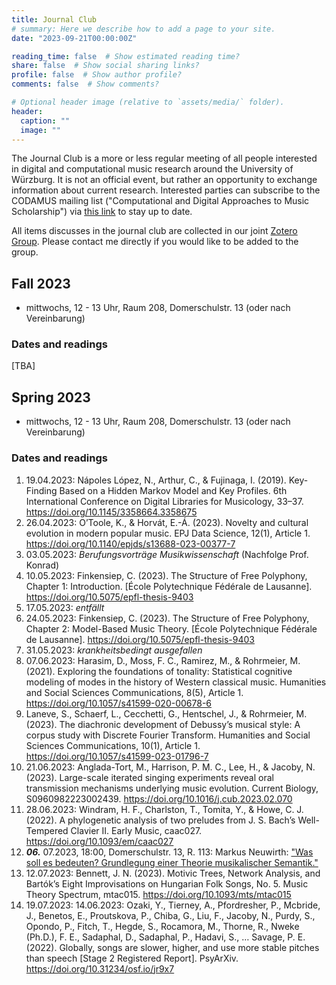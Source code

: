 ```yaml
---
title: Journal Club
# summary: Here we describe how to add a page to your site.
date: "2023-09-21T00:00:00Z"

reading_time: false  # Show estimated reading time?
share: false  # Show social sharing links?
profile: false  # Show author profile?
comments: false  # Show comments?

# Optional header image (relative to `assets/media/` folder).
header:
  caption: ""
  image: ""
---
```


The Journal Club is a more or less regular meeting of all people interested in digital and computational music research around the University of Würzburg. It is not an official event, but rather an opportunity to exchange information about current research. Interested parties can subscribe to the CODAMUS mailing list ("Computational and Digital Approaches to Music Scholarship") via [this link](https://lists.uni-wuerzburg.de/mailman/listinfo/codamus) to stay up to date.

All items discusses in the journal club are collected in our joint [Zotero Group](https://www.zotero.org/groups/5022012/codamus).
Please contact me directly if you would like to be added to the group.

## Fall 2023

* mittwochs, 12 - 13 Uhr, Raum 208, Domerschulstr. 13 (oder nach Vereinbarung)

### Dates and readings

[TBA]

## Spring 2023

* mittwochs, 12 - 13 Uhr, Raum 208, Domerschulstr. 13 (oder nach Vereinbarung)

### Dates and readings

1. 19.04.2023: Nápoles López, N., Arthur, C., & Fujinaga, I. (2019). Key-Finding Based on a Hidden Markov Model and Key Profiles. 6th International Conference on Digital Libraries for Musicology, 33–37. https://doi.org/10.1145/3358664.3358675 
2. 26.04.2023: O’Toole, K., & Horvát, E.-Á. (2023). Novelty and cultural evolution in modern popular music. EPJ Data Science, 12(1), Article 1. https://doi.org/10.1140/epjds/s13688-023-00377-7 
3. 03.05.2023: _Berufungsvorträge Musikwissenschaft_ (Nachfolge Prof. Konrad)
4. 10.05.2023: Finkensiep, C. (2023). The Structure of Free Polyphony, Chapter 1: Introduction. [École Polytechnique Fédérale de Lausanne]. https://doi.org/10.5075/epfl-thesis-9403
5. 17.05.2023: _entfällt_
6. 24.05.2023: Finkensiep, C. (2023). The Structure of Free Polyphony, Chapter 2: Model-Based Music Theory. [École Polytechnique Fédérale de Lausanne]. https://doi.org/10.5075/epfl-thesis-9403
7. 31.05.2023: _krankheitsbedingt ausgefallen_
8. 07.06.2023: Harasim, D., Moss, F. C., Ramirez, M., & Rohrmeier, M. (2021). Exploring the foundations of tonality: Statistical cognitive modeling of modes in the history of Western classical music. Humanities and Social Sciences Communications, 8(5), Article 1. https://doi.org/10.1057/s41599-020-00678-6 
9. Laneve, S., Schaerf, L., Cecchetti, G., Hentschel, J., & Rohrmeier, M. (2023). The diachronic development of Debussy’s musical style: A corpus study with Discrete Fourier Transform. Humanities and Social Sciences Communications, 10(1), Article 1. https://doi.org/10.1057/s41599-023-01796-7
10. 21.06.2023: Anglada-Tort, M., Harrison, P. M. C., Lee, H., & Jacoby, N. (2023). Large-scale iterated singing experiments reveal oral transmission mechanisms underlying music evolution. Current Biology, S0960982223002439. https://doi.org/10.1016/j.cub.2023.02.070 
11. 28.06.2023: Windram, H. F., Charlston, T., Tomita, Y., & Howe, C. J. (2022). A phylogenetic analysis of two preludes from J. S. Bach’s Well-Tempered Clavier II. Early Music, caac027. https://doi.org/10.1093/em/caac027 
12. **_06._** 07.2023, 18:00, Domerschulstr. 13, R. 113: Markus Neuwirth: ["Was soll es bedeuten? Grundlegung einer Theorie musikalischer Semantik."](https://www.musikwissenschaft.uni-wuerzburg.de/fileadmin/04070000/2023/20230530_Ankuendigung_Markus.pdf)
13. 12.07.2023: Bennett, J. N. (2023). Motivic Trees, Network Analysis, and Bartók’s Eight Improvisations on Hungarian Folk Songs, No. 5. Music Theory Spectrum, mtac015. https://doi.org/10.1093/mts/mtac015 
14. 19.07.2023: 14.06.2023: Ozaki, Y., Tierney, A., Pfordresher, P., Mcbride, J., Benetos, E., Proutskova, P., Chiba, G., Liu, F., Jacoby, N., Purdy, S., Opondo, P., Fitch, T., Hegde, S., Rocamora, M., Thorne, R., Nweke (Ph.D.), F. E., Sadaphal, D., Sadaphal, P., Hadavi, S., … Savage, P. E. (2022). Globally, songs are slower, higher, and use more stable pitches than speech [Stage 2 Registered Report]. PsyArXiv. https://doi.org/10.31234/osf.io/jr9x7 
